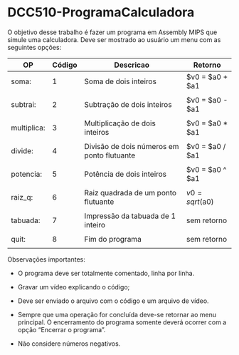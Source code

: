 # DCC510-ProgramaCalculadora

O objetivo desse trabalho é fazer um programa em Assembly MIPS que simule uma calculadora. Deve ser mostrado ao usuário um menu com as seguintes opções:

|OP    |Código |    Descricao                  |                   Retorno|
|------|-| -------------------------------|--------------------------|
|soma: |1 |	Soma de dois inteiros	 			 |                 $v0 = $a0 + $a1|
|      |                               |                          |
|subtrai: |2|	Subtração de dois inteiros			    |           $v0 = $a0 - $a1|
|      |   |                            |                          |
|multiplica: |3|	Multiplicação de dois inteiros			 |        $v0 = $a0 * $a1|
|      |    |                           |                          |
|divide:	|4|	Divisão de dois números em ponto flutuante	|   $v0 = $a0 / $a1|
|      |     |                          |                          |
|potencia:|5|	Potência de dois inteiros			            |     $v0 = $a0 ^ $a1|
|      |      |                         |                          |
|raiz_q:	|6|	Raiz quadrada de um ponto flutuante		  |       $v0 = sqrt($a0)|
|      |        |                       |                          |
|tabuada: |7|	Impressão da tabuada de 1 inteiro		  |         sem retorno|
|      |         |                      |                          |
|quit:	|8|	Fim do programa					                        | sem retorno|
|      |                               |                          |


Observações importantes:

* O programa deve ser totalmente comentado, linha por linha.

* Gravar um vídeo explicando o código;

* Deve ser enviado o arquivo com o código e um arquivo de vídeo.

* Sempre que uma operação for concluída deve-se retornar ao menu principal. O encerramento do programa somente deverá ocorrer com a opção “Encerrar o programa”.

* Não considere números negativos.
